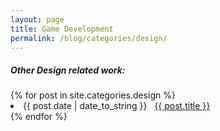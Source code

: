 ```yaml
---
layout: page
title: Game Development
permalink: /blog/categories/design/
---
```


<h5> Other Design related work: </h5>

<div class="card">
	{% for post in site.categories.design %}
		<li class="category-posts"><span>{{ post.date | date_to_string }}</span> &nbsp; <a href="{{ post.url }}">{{ post.title }}</a></li>
	{% endfor %}
</div>

